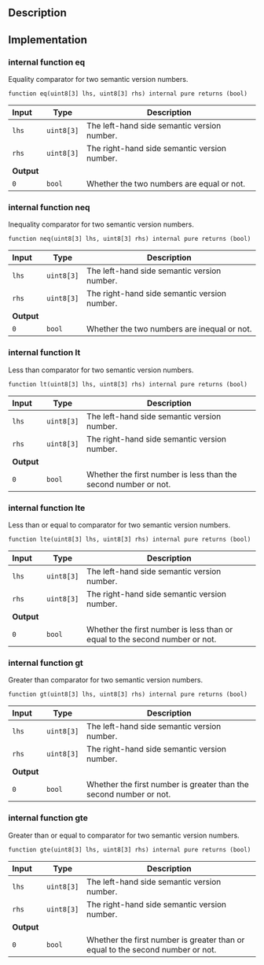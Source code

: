 ## Description

## Implementation

### internal function eq

Equality comparator for two semantic version numbers.

```solidity
function eq(uint8[3] lhs, uint8[3] rhs) internal pure returns (bool)
```

| Input      | Type       | Description                                  |
| :--------- | ---------- | -------------------------------------------- |
| `lhs`      | `uint8[3]` | The left-hand side semantic version number.  |
| `rhs`      | `uint8[3]` | The right-hand side semantic version number. |
| **Output** |            |
| `0`        | `bool`     | Whether the two numbers are equal or not.    |

### internal function neq

Inequality comparator for two semantic version numbers.

```solidity
function neq(uint8[3] lhs, uint8[3] rhs) internal pure returns (bool)
```

| Input      | Type       | Description                                  |
| :--------- | ---------- | -------------------------------------------- |
| `lhs`      | `uint8[3]` | The left-hand side semantic version number.  |
| `rhs`      | `uint8[3]` | The right-hand side semantic version number. |
| **Output** |            |
| `0`        | `bool`     | Whether the two numbers are inequal or not.  |

### internal function lt

Less than comparator for two semantic version numbers.

```solidity
function lt(uint8[3] lhs, uint8[3] rhs) internal pure returns (bool)
```

| Input      | Type       | Description                                                     |
| :--------- | ---------- | --------------------------------------------------------------- |
| `lhs`      | `uint8[3]` | The left-hand side semantic version number.                     |
| `rhs`      | `uint8[3]` | The right-hand side semantic version number.                    |
| **Output** |            |
| `0`        | `bool`     | Whether the first number is less than the second number or not. |

### internal function lte

Less than or equal to comparator for two semantic version numbers.

```solidity
function lte(uint8[3] lhs, uint8[3] rhs) internal pure returns (bool)
```

| Input      | Type       | Description                                                                 |
| :--------- | ---------- | --------------------------------------------------------------------------- |
| `lhs`      | `uint8[3]` | The left-hand side semantic version number.                                 |
| `rhs`      | `uint8[3]` | The right-hand side semantic version number.                                |
| **Output** |            |
| `0`        | `bool`     | Whether the first number is less than or equal to the second number or not. |

### internal function gt

Greater than comparator for two semantic version numbers.

```solidity
function gt(uint8[3] lhs, uint8[3] rhs) internal pure returns (bool)
```

| Input      | Type       | Description                                                        |
| :--------- | ---------- | ------------------------------------------------------------------ |
| `lhs`      | `uint8[3]` | The left-hand side semantic version number.                        |
| `rhs`      | `uint8[3]` | The right-hand side semantic version number.                       |
| **Output** |            |
| `0`        | `bool`     | Whether the first number is greater than the second number or not. |

### internal function gte

Greater than or equal to comparator for two semantic version numbers.

```solidity
function gte(uint8[3] lhs, uint8[3] rhs) internal pure returns (bool)
```

| Input      | Type       | Description                                                                    |
| :--------- | ---------- | ------------------------------------------------------------------------------ |
| `lhs`      | `uint8[3]` | The left-hand side semantic version number.                                    |
| `rhs`      | `uint8[3]` | The right-hand side semantic version number.                                   |
| **Output** |            |
| `0`        | `bool`     | Whether the first number is greater than or equal to the second number or not. |

<!--CONTRACT_END-->
